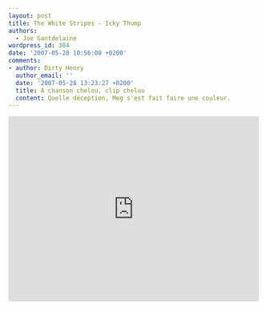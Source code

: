 ```yaml
---
layout: post
title: The White Stripes - Icky Thump
authors:
  - Joe Gantdelaine
wordpress_id: 384
date: '2007-05-28 10:56:00 +0200'
comments:
- author: Dirty Henry
  author_email: ''
  date: '2007-05-28 13:23:27 +0200'
  title: A chanson chelou, clip chelou
  content: Quelle déception, Meg s'est fait faire une couleur.
---
```

<iframe width="500" height="369" src="http://www.youtube.com/embed/5roz5-wdjBg" frameborder="0" allowfullscreen></iframe>
